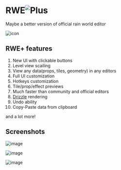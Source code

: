 # RWE![Plus](https://github.com/timofey260/RWE-Plus/blob/master/files/icon.png?raw=true)
Maybe a better version of official rain world editor

![icon](https://github.com/timofey260/RWE-Plus/blob/master/files/image.png?raw=true)

## RWE+ features
1. New UI with clickable buttons
2. Level view scailing
3. View any data(props, tiles, geometry) in any editors
4. Full UI customization
5. Hotkeys customization
6. Tile/prop/effect previews 
7. Much faster than community and official editors
8. [Drizzle](https://github.com/SlimeCubed/Drizzle) rendering
9. Undo ability
10. Copy-Paste data from clipboard

and a lot more!

## Screenshots

![image](https://github.com/timofey260/RWE-Plus/assets/69044246/8a401b4e-49b7-44a9-bbb2-3d0053414c6b)

![image](https://github.com/timofey260/RWE-Plus/assets/69044246/aeec4b7e-b3e0-4487-afbe-ba68cb18a5ca)

![image](https://github.com/timofey260/RWE-Plus/assets/69044246/c342ba65-2feb-4c32-8c34-0c7d24443f36)
